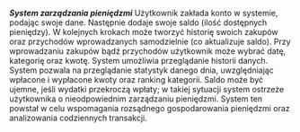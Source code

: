***System zarządzania pieniędzmi***
Użytkownik zakłada konto w systemie, podając swoje dane. Następnie dodaje swoje saldo (ilość dostępnych pieniędzy). W kolejnych krokach może tworzyć historię swoich zakupów oraz przychodów wprowadzanych samodzielnie (co aktualizuje saldo). Przy wprowadzaniu zakupów bądź przychodów użytkownik może wybrać datę, kategorię oraz kwotę. System umożliwia przeglądanie historii danych.
System pozwala na przeglądanie statystyk danego dnia, uwzględniając wpłacone i wypłacone kwoty oraz ranking kategorii. Saldo może być ujemne, jeśli wydatki przekroczą wpłaty; w takiej sytuacji system ostrzeże użytkownika o nieodpowiednim zarządzaniu pieniędzmi. System ten powstał w celu wspomagania rozsądnego gospodarowania pieniędzmi oraz analizowania codziennych transakcji.
